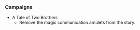  ### Campaigns
   * A Tale of Two Brothers
     * Remove the magic communication amulets from the story.
